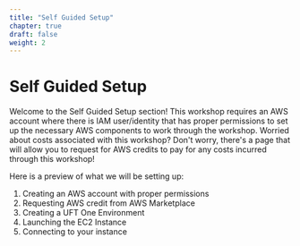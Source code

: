 ```yaml
---
title: "Self Guided Setup"
chapter: true
draft: false
weight: 2
---
```


# Self Guided Setup

Welcome to the Self Guided Setup section! This workshop requires an AWS account where there is IAM user/identity that has proper permissions to set up the necessary AWS components to work through the workshop. Worried about costs associated with this workshop? Don't worry, there's a page that will allow you to request for AWS credits to pay for any costs incurred through this workshop!

Here is a preview of what we will be setting up:

1. Creating an AWS account with proper permissions
1. Requesting AWS credit from AWS Marketplace
1. Creating a UFT One Environment
1. Launching the EC2 Instance
1. Connecting to your instance

